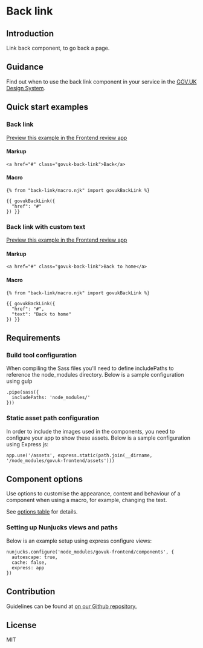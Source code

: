 # Back link

## Introduction

Link back component, to go back a page.

## Guidance

Find out when to use the back link component in your service in the [GOV.UK Design System](https://design-system.service.gov.uk/components/back-link).

## Quick start examples

### Back link

[Preview this example in the Frontend review app](http://govuk-frontend-review.herokuapp.com/components/back-link/preview)

#### Markup

    <a href="#" class="govuk-back-link">Back</a>

#### Macro

    {% from "back-link/macro.njk" import govukBackLink %}

    {{ govukBackLink({
      "href": "#"
    }) }}

### Back link with custom text

[Preview this example in the Frontend review app](http://govuk-frontend-review.herokuapp.com/components/back-link/with-custom-text/preview)

#### Markup

    <a href="#" class="govuk-back-link">Back to home</a>

#### Macro

    {% from "back-link/macro.njk" import govukBackLink %}

    {{ govukBackLink({
      "href": "#",
      "text": "Back to home"
    }) }}

## Requirements

### Build tool configuration

When compiling the Sass files you'll need to define includePaths to reference the node_modules directory. Below is a sample configuration using gulp

    .pipe(sass({
      includePaths: 'node_modules/'
    }))

### Static asset path configuration

In order to include the images used in the components, you need to configure your app to show these assets. Below is a sample configuration using Express js:

    app.use('/assets', express.static(path.join(__dirname, '/node_modules/govuk-frontend/assets')))

## Component options

Use options to customise the appearance, content and behaviour of a component when using a macro, for example, changing the text.

See [options table](https://design-system.service.gov.uk/components/back-link/#options-example-default) for details.

### Setting up Nunjucks views and paths

Below is an example setup using express configure views:

    nunjucks.configure('node_modules/govuk-frontend/components', {
      autoescape: true,
      cache: false,
      express: app
    })

## Contribution

Guidelines can be found at [on our Github repository.](https://github.com/alphagov/govuk-frontend/blob/master/CONTRIBUTING.md "link to contributing guidelines on our github repository")

## License

MIT